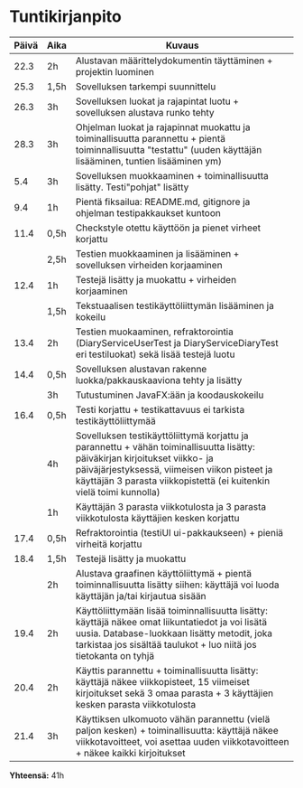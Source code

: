 # Tuntikirjanpito #

  Päivä     |    Aika   | Kuvaus 
----------- | ----------| ------------
| 22.3 |  2h | Alustavan määrittelydokumentin täyttäminen + projektin luominen
| 25.3 | 1,5h| Sovelluksen tarkempi suunnittelu
| 26.3 |  3h | Sovelluksen luokat ja rajapintat luotu + sovelluksen alustava runko tehty
| 28.3 |  3h | Ohjelman luokat ja rajapinnat muokattu ja toiminallisuutta parannettu + pientä toiminnallisuutta "testattu" (uuden käyttäjän lisääminen, tuntien lisääminen ym)
| 5.4  |  3h    | Sovelluksen muokkaaminen + toiminallisuutta lisätty. Testi"pohjat" lisätty
| 9.4  |  1h    | Pientä fiksailua: README.md, gitignore ja ohjelman testipakkaukset kuntoon
| 11.4 |  0,5h  | Checkstyle otettu käyttöön ja pienet virheet korjattu
|      |  2,5h  | Testien muokkaaminen ja lisääminen + sovelluksen virheiden korjaaminen
| 12.4 |  1h    | Testejä lisätty ja muokattu + virheiden korjaaminen
|      |  1,5h  | Tekstuaalisen testikäyttöliittymän lisääminen ja kokeilu
| 13.4 |  2h    | Testien muokaaminen, refraktorointia (DiaryServiceUserTest ja DiaryServiceDiaryTest eri testiluokat) sekä lisää testejä luotu
| 14.4 |  0,5h  | Sovelluksen alustavan rakenne luokka/pakkauskaaviona tehty ja lisätty
|      |  3h    | Tutustuminen JavaFX:ään ja koodauskokeilu
| 16.4 |  0,5h  | Testi korjattu + testikattavuus ei tarkista testikäyttöliittymää
|      |  4h    | Sovelluksen testikäyttöliittymä korjattu ja parannettu + vähän toiminallisuutta lisätty: päiväkirjan kirjoitukset   viikko- ja päiväjärjestyksessä, viimeisen viikon pisteet ja käyttäjän 3 parasta viikkopistettä (ei kuitenkin vielä toimi kunnolla)
|      |  1h    | Käyttäjän 3 parasta viikkotulosta ja 3 parasta viikkotulosta käyttäjien kesken korjattu 
| 17.4 |  0,5h  | Refraktorointia (testiUI ui-pakkaukseen) + pieniä virheitä korjattu
| 18.4 |  1,5h  | Testejä lisätty ja muokattu
|      |  2h    | Alustava graafinen käyttöliittymä + pientä toiminnallisuutta lisätty siihen: käyttäjä voi luoda käyttäjän ja/tai kirjautua sisään
| 19.4 |  2h    | Käyttöliittymään lisää toiminnallisuutta lisätty: käyttäjä näkee omat liikuntatiedot ja voi lisätä uusia. Database-luokkaan lisätty metodit, joka tarkistaa jos sisältää taulukot + luo niitä jos tietokanta on tyhjä
| 20.4 |  2h    | Käyttis parannettu + toiminallisuutta lisätty: käyttäjä näkee viikkopisteet, 15 viimeiset kirjoitukset sekä 3 omaa parasta + 3 käyttäjien kesken parasta viikkotulosta
| 21.4 |  3h    | Käyttiksen ulkomuoto vähän parannettu (vielä paljon kesken) + toiminallisuutta: käyttäjä näkee viikkotavoitteet, voi asettaa uuden viikkotavoitteen + näkee kaikki kirjoitukset


**Yhteensä:** 41h
